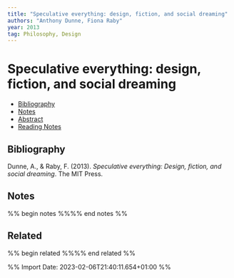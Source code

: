 ```yaml
---
title: "Speculative everything: design, fiction, and social dreaming"
authors: "Anthony Dunne, Fiona Raby"
year: 2013
tag: Philosophy, Design
---
```

# Speculative everything: design, fiction, and social dreaming

- [Bibliography](#bibliography)
- [Notes](#notes)
- [Abstract](#abstract)
- [Reading Notes](#reading-notes)

## Bibliography
Dunne, A., & Raby, F. (2013). _Speculative everything: Design, fiction, and social dreaming_. The MIT Press.

## Notes
%% begin notes %%%% end notes %%

## Related
%% begin related %%%% end related %%

%% Import Date: 2023-02-06T21:40:11.654+01:00 %%
